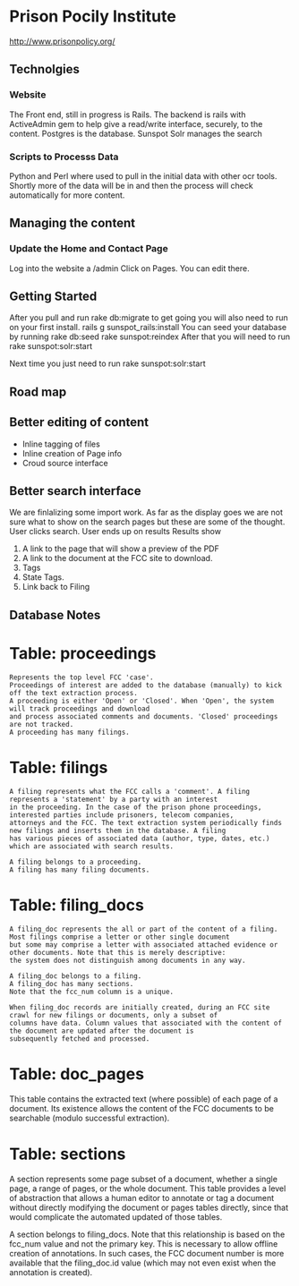 # Prison Pocily Institute 
http://www.prisonpolicy.org/

## Technolgies

### Website
The Front end, still in progress is Rails.
The backend is rails with ActiveAdmin gem to help give a read/write interface, securely, to the content.
Postgres is the database.
Sunspot Solr manages the search

### Scripts to Processs Data
Python and Perl where used to pull in the initial data with other ocr tools.
Shortly more of the data will be in and then the process will check automatically for more content.

## Managing the content

### Update the Home and Contact Page

Log into the website a /admin
Click on Pages.
You can edit there.

## Getting Started
After you pull and run rake db:migrate to get going you will also need to run
on your first install.
rails g sunspot_rails:install
You can seed your database by running
rake db:seed
rake sunspot:reindex
After that you will need to run
rake sunspot:solr:start

Next time you just need to run 
rake sunspot:solr:start

## Road map

## Better editing of content
 * Inline tagging of files
 * Inline creation of Page info
 * Croud source interface 

## Better search interface
We are finlalizing some import work. As far as the display goes we are not sure what to show on the search pages but these are some of the thought.
User clicks search.
User ends up on results
Results show 
 1. A link to the page that will show a preview of the PDF
 2. A link to the document at the FCC site to download.
 3. Tags
 4. State Tags.
 5. Link back to Filing

 


## Database Notes

# Table: proceedings

    Represents the top level FCC 'case'.
    Proceedings of interest are added to the database (manually) to kick off the text extraction process.
    A proceeding is either 'Open' or 'Closed'. When 'Open', the system will track proceedings and download
    and process associated comments and documents. 'Closed' proceedings are not tracked.
    A proceeding has many filings.

# Table: filings

    A filing represents what the FCC calls a 'comment'. A filing represents a 'statement' by a party with an interest
    in the proceeding. In the case of the prison phone proceedings, interested parties include prisoners, telecom companies,
    attorneys and the FCC. The text extraction system periodically finds new filings and inserts them in the database. A filing
    has various pieces of associated data (author, type, dates, etc.) which are associated with search results.
    
    A filing belongs to a proceeding. 
    A filing has many filing documents.

# Table: filing_docs

    A filing_doc represents the all or part of the content of a filing. Most filings comprise a letter or other single document
    but some may comprise a letter with associated attached evidence or other documents. Note that this is merely descriptive:
    the system does not distinguish among documents in any way. 
    
    A filing_doc belongs to a filing.
    A filing_doc has many sections.
    Note that the fcc_num column is a unique.

    When filing_doc records are initially created, during an FCC site crawl for new filings or documents, only a subset of
    columns have data. Column values that associated with the content of the document are updated after the document is
    subsequently fetched and processed.

# Table: doc_pages

   This table contains the extracted text (where possible) of each page of a document. Its existence allows the content
   of the FCC documents to be searchable (modulo successful extraction).

# Table: sections

  A section represents some page subset of a document, whether a single page, a range of pages, or the whole document.
  This table provides a level of abstraction that allows a human editor to annotate or tag a document without directly
  modifying the document or pages tables directly, since that would complicate the automated updated of those tables.

  A section belongs to filing_docs. Note that this relationship is based on the fcc_num value and not the primary key.
  This is necessary to allow offline creation of annotations. In such cases, the FCC document number is more available
  that the filing_doc.id value (which may not even exist when the annotation is created).
